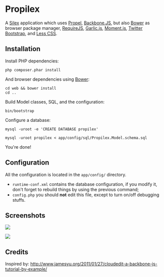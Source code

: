 Propilex
========

A [Silex](http://silex.sensiolabs.org) application which uses
[Propel](http://propelorm.org),
[Backbone.JS](http://backbonejs.org/), but also
[Bower](http://twitter.github.com/bower/) as browser package manager,
[RequireJS](http://requirejs.org/),
[Garlic.js](garlicjs.org),
[Moment.js](http://momentjs.com/),
[Twitter Bootstrap](http://twitter.github.com/bootstrap/),
and [Less CSS](http://lesscss.org/).


Installation
------------

Install PHP dependencies:

    php composer.phar install


And browser dependencies using [Bower](http://twitter.github.com/bower/):

    cd web && bower install
    cd ..


Build Model classes, SQL, and the configuration:

    bin/bootstrap


Configure a database:

    mysql -uroot -e 'CREATE DATABASE propilex'

    mysql -uroot propilex < app/config/sql/Propilex.Model.schema.sql


You're done!


Configuration
-------------

All the configuration is located in the `app/config/` directory.

* `runtime-conf.xml` contains the database configuration, if you modify it, don't forget to rebuild things by using the previous command;
* `config.php` you should **not** edit this file, except to turn on/off debugging stuffs.


Screenshots
-----------

![](https://raw.github.com/willdurand/Propilex/master/doc/screenshot_1.png)

![](https://raw.github.com/willdurand/Propilex/master/doc/screenshot_2.png)


Credits
-------

Inspired by: http://www.jamesyu.org/2011/01/27/cloudedit-a-backbone-js-tutorial-by-example/
